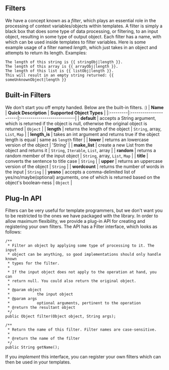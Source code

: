 ## Filters ##
We have a concept known as a _filter_, which plays an essential role in the processing of context variables/objects within templates. A filter is simply a black box that does some type of data processing, or filtering, to an input object, resulting in some type of output object. Each filter has a name, with which can be used inside templates to filter variables. Here is some example usage of a filter named _length_, which just takes in an object and attempts to return its length.
Examples:
```
The length of this string is {{ stringObj|length }}.
The length of this array is {{ arrayObj|length }}.
The length of this list is {{ listObj|length }}.
This will result in an empty string returned: {{ someUnknownObject|length }}
```


## Built-in Filters ##
We don't start you off empty handed. Below are the built-in filters. :)
| **Name** | **Quick Description** | **Supported Object Types** |
|:---------|:----------------------|:---------------------------|
| **default** | accepts a String argument, which is returned if the object is null, otherwise the original object is returned | `Object` |
| **length** | returns the length of the object | `String`, array, `List`, `Map` |
| **length\_is** | takes an int argument and returns true if the object length is equal | same as `length` filter |
| **lower** | returns an lowercase version of the object | 'String' |
| **make\_list** | create a new List from the object and returns it | `String`, `Iterable`, `List`, array |
| **random** | returns a random member of the input object | `String`, array, `List`, `Map` |
| **title** | converts the sentence to title case | `String` |
| **upper** | returns an uppercase version of the object | `String` |
| **wordcount** | returns the number of words in the input | `String` |
| **yesno** | accepts a comma-delimited list of yes/no/maybe(optional) arguments, one of which is returned based on the object's boolean-ness | `Object` |

## Plug-In API ##
Filters can be very useful for template programmers, but we don't want you to be restricted to the ones we have packaged with the library. In order to allow maximum flexibility, we provide a plug-in API for creating and registering your own filters. The API has a Filter interface, which looks as follows:
```
/**
 * Filter an object by applying some type of processing to it. The input
 * object can be anything, so good implementations should only handle known
 * types for the filter.
 * 
 * If the input object does not apply to the operation at hand, you can
 * return null. You could also return the original object.
 * 
 * @param object
 *            the input object
 * @param args
 *            optional arguments, pertinent to the operation
 * @return the resultant object
 */
public Object filter(Object object, String args);

/**
 * Return the name of this filter. Filter names are case-sensitive.
 * 
 * @return the name of the filter
 */
public String getName();
```

If you _implement_ this interface, you can register your own filters which can then be used in your templates.
